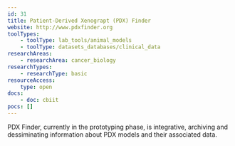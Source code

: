 ```yaml
---
id: 31
title: Patient-Derived Xenograpt (PDX) Finder
website: http://www.pdxfinder.org
toolTypes:
    - toolType: lab_tools/animal_models
    - toolType: datasets_databases/clinical_data
researchAreas:
    - researchArea: cancer_biology
researchTypes:
    - researchType: basic
resourceAccess:
    type: open
docs:
    - doc: cbiit
pocs: []        
---
```

PDX Finder, currently in the prototyping phase, is integrative, archiving and dessiminating information about PDX models and their associated data.
